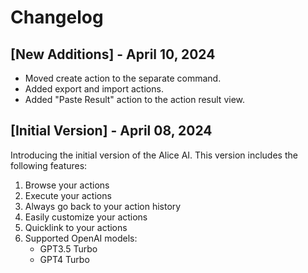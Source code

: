 # Changelog

## [New Additions] - April 10, 2024

- Moved create action to the separate command.
- Added export and import actions.
- Added "Paste Result" action to the action result view.

## [Initial Version] - April 08, 2024

Introducing the initial version of the Alice AI. This version includes the following features:

1. Browse your actions
2. Execute your actions
3. Always go back to your action history
4. Easily customize your actions
5. Quicklink to your actions
6. Supported OpenAI models:
   - GPT3.5 Turbo
   - GPT4 Turbo